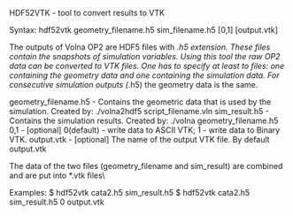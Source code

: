 HDF52VTK - tool to convert results to VTK

Syntax: hdf52vtk geometry_filename.h5 sim_filename.h5 [0,1] [output.vtk]

The outputs of Volna OP2 are HDF5 files with *.h5 extension. These files contain the 
snapshots of simulation variables. Using this tool the raw OP2 data can be converted
to VTK files. One has to specify at least to files: one containing the geometry data
and one containing the simulation data. For consecutive simulation outputs (*.h5) 
the geometry data is the same.

geometry_filename.h5 - Contains the geometric data that is used by the simulation.
                       Created by: ./volna2hdf5 script_filename.vln
sim_result.h5        - Contains the simulation results.
                         Created by: ./volna geometry_filename.h5
0,1                  - [optional] 0(default) - write data to ASCII VTK; 1 - write data to Binary VTK.
output.vtk           - [optional] The name of the output VTK file. By default output.vtk

The data of the two files (geometry_filename and sim_result) are combined and are put into *.vtk files\

Examples:
  $ hdf52vtk cata2.h5 sim_result.h5
  $ hdf52vtk cata2.h5 sim_result.h5 0 output.vtk
